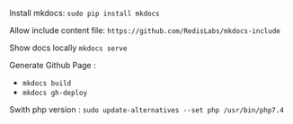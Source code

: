 Install mkdocs:
`sudo pip install mkdocs`

Allow include content file:
`https://github.com/RedisLabs/mkdocs-include`

Show docs locally
`mkdocs serve`

Generate Github Page :
- `mkdocs build`
- `mkdocs gh-deploy`

Swith php version :
`sudo update-alternatives --set php /usr/bin/php7.4`